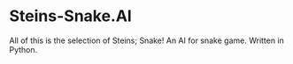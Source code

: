 # Steins-Snake.AI
All of this is the selection of Steins; Snake! An AI for snake game. Written in Python.
